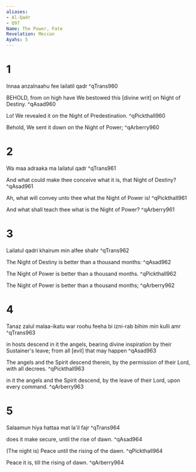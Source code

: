 ```yaml
---
aliases:
- Al-Qadr
- Q97
Name: The Power, Fate
Revelation: Meccan
Ayahs: 5
---
```


# 1

Innaa anzalnaahu fee lailatil qadr ^qTrans960


BEHOLD, from on high have We bestowed this [divine writ] on Night of Destiny. ^qAsad960


Lo! We revealed it on the Night of Predestination. ^qPickthall960


Behold, We sent it down on the Night of Power; ^qArberry960

# 2

Wa maa adraaka ma lailatul qadr ^qTrans961


And what could make thee conceive what it is, that Night of Destiny? ^qAsad961


Ah, what will convey unto thee what the Night of Power is! ^qPickthall961


And what shall teach thee what is the Night of Power? ^qArberry961

# 3

Lailatul qadri khairum min alfee shahr ^qTrans962


The Night of Destiny is better than a thousand months: ^qAsad962


The Night of Power is better than a thousand months. ^qPickthall962


The Night of Power is better than a thousand months; ^qArberry962

# 4

Tanaz zalul malaa-ikatu war roohu feeha bi izni-rab bihim min kulli amr ^qTrans963


in hosts descend in it the angels, bearing divine inspiration by their Sustainer's leave; from all [evil] that may happen ^qAsad963


The angels and the Spirit descend therein, by the permission of their Lord, with all decrees. ^qPickthall963


in it the angels and the Spirit descend, by the leave of their Lord, upon every command. ^qArberry963

# 5

Salaamun hiya hattaa mat la'il fajr ^qTrans964


does it make secure, until the rise of dawn. ^qAsad964


(The night is) Peace until the rising of the dawn. ^qPickthall964


Peace it is, till the rising of dawn. ^qArberry964

